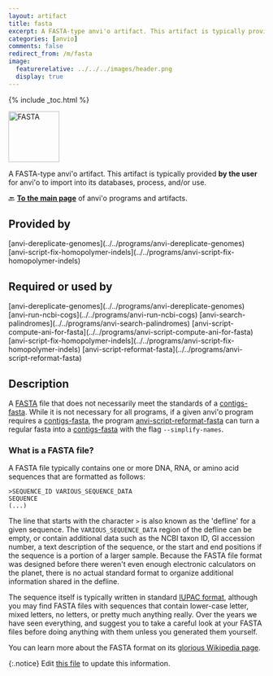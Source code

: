 ```yaml
---
layout: artifact
title: fasta
excerpt: A FASTA-type anvi'o artifact. This artifact is typically provided by the user for anvi'o to import into its databases, process, and/or use.
categories: [anvio]
comments: false
redirect_from: /m/fasta
image:
  featurerelative: ../../../images/header.png
  display: true
---
```



{% include _toc.html %}


<img src="../../images/icons/FASTA.png" alt="FASTA" style="width:100px; border:none" />

A FASTA-type anvi'o artifact. This artifact is typically provided **by the user** for anvi'o to import into its databases, process, and/or use.

🔙 **[To the main page](../../)** of anvi'o programs and artifacts.

## Provided by


<p style="text-align: left" markdown="1"><span class="artifact-p">[anvi-dereplicate-genomes](../../programs/anvi-dereplicate-genomes)</span> <span class="artifact-p">[anvi-script-fix-homopolymer-indels](../../programs/anvi-script-fix-homopolymer-indels)</span></p>


## Required or used by


<p style="text-align: left" markdown="1"><span class="artifact-r">[anvi-dereplicate-genomes](../../programs/anvi-dereplicate-genomes)</span> <span class="artifact-r">[anvi-run-ncbi-cogs](../../programs/anvi-run-ncbi-cogs)</span> <span class="artifact-r">[anvi-search-palindromes](../../programs/anvi-search-palindromes)</span> <span class="artifact-r">[anvi-script-compute-ani-for-fasta](../../programs/anvi-script-compute-ani-for-fasta)</span> <span class="artifact-r">[anvi-script-fix-homopolymer-indels](../../programs/anvi-script-fix-homopolymer-indels)</span> <span class="artifact-r">[anvi-script-reformat-fasta](../../programs/anvi-script-reformat-fasta)</span></p>


## Description

A [FASTA](https://en.wikipedia.org/wiki/FASTA_format) file that does not necessarily meet the standards of a <span class="artifact-n">[contigs-fasta](/help/main/artifacts/contigs-fasta)</span>. While it is not necessary for all programs, if a given anvi'o program requires a <span class="artifact-n">[contigs-fasta](/help/main/artifacts/contigs-fasta)</span>, the program <span class="artifact-p">[anvi-script-reformat-fasta](/help/main/programs/anvi-script-reformat-fasta)</span> can turn a regular fasta into a <span class="artifact-n">[contigs-fasta](/help/main/artifacts/contigs-fasta)</span> with the flag `--simplify-names`.

### What is a FASTA file?

A FASTA file typically contains one or more DNA, RNA, or amino acid sequences that are formatted as follows:

```
>SEQUENCE_ID VARIOUS_SEQUENCE_DATA
SEQUENCE
(...)
```

The line that starts with the character `>` is also known as the 'defline' for a given sequence. The `VARIOUS_SEQUENCE_DATA` region of the defline can be empty, or contain additional data such as the NCBI taxon ID, GI accession number, a text description of the sequence, or the start and end positions if the sequence is a portion of a larger sample. Because the FASTA file format was designed before there weren't even enough electronic calculators on the planet, there is no actual standard format to organize additional information shared in the defline.

The sequence itself is typically written in standard [IUPAC format](https://en.wikipedia.org/wiki/Nucleic_acid_notation), although you may find FASTA files with sequences that contain lower-case letter, mixed letters, no letters, or pretty much anything really. Over the years we have seen everything, and suggest you to take a careful look at your FASTA files before doing anything with them unless you generated them yourself.

You can learn more about the FASTA format on its [glorious Wikipedia page](https://en.wikipedia.org/wiki/FASTA_format).


{:.notice}
Edit [this file](https://github.com/merenlab/anvio/tree/master/anvio/docs/artifacts/fasta.md) to update this information.

